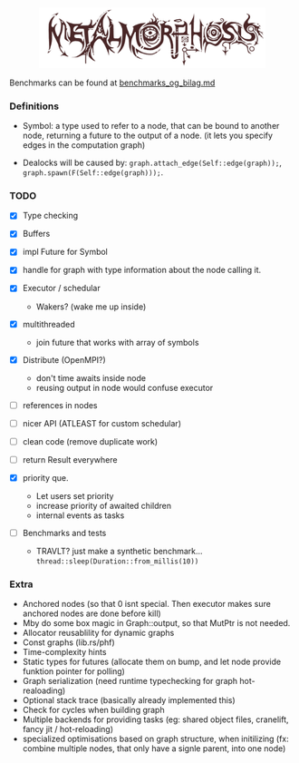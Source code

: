 <div align="center">
<img src="https://raw.githubusercontent.com/unic0rn9k/metalmorphosis/4th_refactor/logo.png" width="400"/>
</div>

Benchmarks can be found at [benchmarks_og_bilag.md](benchmarks_og_bilag.md)

### Definitions
- Symbol: a type used to refer to a node,
  that can be bound to another node, returning a future to the output of a node.
  (it lets you specify edges in the computation graph)

- Dealocks will be caused by:
`graph.attach_edge(Self::edge(graph));`,
`graph.spawn(F(Self::edge(graph)));`.

### TODO
- [X] Type checking
- [X] Buffers
- [X] impl Future for Symbol

- [X] handle for graph with type information about the node calling it.

- [X] Executor / schedular
    - Wakers? (wake me up inside)
- [X] multithreaded
    - join future that works with array of symbols

- [X] Distribute (OpenMPI?)
    - don't time awaits inside node
    - reusing output in node would confuse executor

- [ ] references in nodes
- [ ] nicer API (ATLEAST for custom schedular)

- [ ] clean code (remove duplicate work)
- [ ] return Result everywhere

- [X] priority que.
    - Let users set priority
    - increase priority of awaited children
    - internal events as tasks

- [ ] Benchmarks and tests
    - TRAVLT? just make a synthetic benchmark... `thread::sleep(Duration::from_millis(10))`

### Extra
- Anchored nodes (so that 0 isnt special. Then executor makes sure anchored nodes are done before kill)
- Mby do some box magic in Graph::output, so that MutPtr is not needed.
- Allocator reusablility for dynamic graphs
- Const graphs (lib.rs/phf)
- Time-complexity hints
- Static types for futures (allocate them on bump, and let node provide funktion pointer for polling)
- Graph serialization (need runtime typechecking for graph hot-realoading)
- Optional stack trace (basically already implemented this)
- Check for cycles when building graph
- Multiple backends for providing tasks (eg: shared object files, cranelift, fancy jit / hot-reloading)
- specialized optimisations based on graph structure, when initilizing (fx: combine multiple nodes, that only have a signle parent, into one node)

